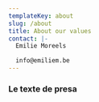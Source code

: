 ```yaml
---
templateKey: about
slug: /about
title: About our values
contact: |-
  Emilie Moreels

  info@emiliem.be
---
```

### Le texte de presa
